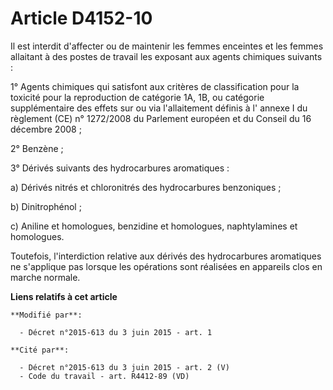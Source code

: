 # Article D4152-10

Il est interdit d'affecter ou de maintenir les femmes enceintes et les femmes allaitant à des postes de travail les exposant
aux agents chimiques suivants :

1° Agents chimiques qui satisfont aux critères de classification pour la toxicité pour la reproduction de catégorie 1A, 1B,
ou catégorie supplémentaire des effets sur ou via l'allaitement définis à l' annexe I du règlement (CE) n° 1272/2008 du
Parlement européen et du Conseil du 16 décembre 2008 ; 

2° Benzène ; 

3° Dérivés suivants des hydrocarbures aromatiques : 

a) Dérivés nitrés et chloronitrés des hydrocarbures benzoniques ; 

b) Dinitrophénol ; 

c) Aniline et homologues, benzidine et homologues, naphtylamines et homologues. 

Toutefois, l'interdiction relative aux dérivés des hydrocarbures aromatiques ne s'applique pas lorsque les opérations sont
réalisées en appareils clos en marche normale.

**Liens relatifs à cet article**

	**Modifié par**:

	  - Décret n°2015-613 du 3 juin 2015 - art. 1

	**Cité par**:

	  - Décret n°2015-613 du 3 juin 2015 - art. 2 (V)
	  - Code du travail - art. R4412-89 (VD)
